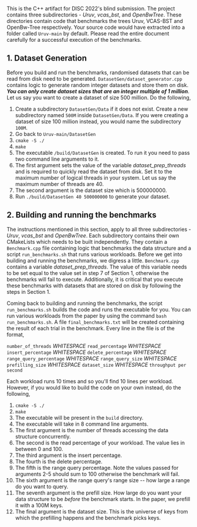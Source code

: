 This is the C++ artifact for DISC 2022's blind submission. The project
contains three subdirectories - _Uruv_, _vcas_bst_, and _OpenBwTree_. These directories
contain code that benchmarks the trees Uruv, VCAS-BST and OpenBw-Tree
respectively. Your source code would have extracted into a folder 
called `Uruv-main` by default. Please read the entire document 
carefully for a successful execution of the benchmarks.

## 1. Dataset Generation
Before you build and run the benchmarks, randomised datasets 
that can be read from disk need to be generated. `DatasetGen/dataset_generator.cpp`
contains logic to generate random integer datasets and store them 
on disk. _**You can only create dataset sizes that are an integer multiple of 1 million**_.
Let us say you want to create a dataset of size 500 million. Do the following,
1. Create a subdirectory `DatasetGen/Data` if it does not exist. 
Create a new subdirectory named `500M` inside `DatasetGen/Data`. If
you were creating a dataset of size 100 million instead, you would name 
the subdirectory `100M`. 
2. Go back to `Uruv-main/DatasetGen`
3. `cmake -S ./`
4. `make`
5. The executable `/build/DatasetGen` is created. To run it you need
to pass two command line arguments to it. 
6. The first argument sets the value of the variable _dataset_prep_threads_
and is required to quickly read the dataset from disk. Set it to the
maximum number of logical threads in your system. Let us say the 
maximum number of threads are 40.
7. The second argument is the dataset size which is 500000000.
8. Run `./build/DatasetGen 40 500000000` to generate your dataset.

## 2. Building and running the benchmarks
The instructions mentioned in this section, apply to all three subdirectories - 
_Uruv_, _vcas_bst_ and _OpenBwTree_. Each subdirectory contains 
their own CMakeLists which needs to be built independently. They 
contain a `Benchmark.cpp` file containing logic that benchmarks the
data structure and a script `run_benchmarks.sh` that runs various
workloads. Before we get into building and running the benchmarks, 
we digress a little. `Benchmark.cpp` contains a variable
_dataset_prep_threads_. The value of this variable needs to be set
equal to the value set in step 7 of Section 1, otherwise the benchmarks
will fail to execute. Additionally, it is critical that you 
execute these benchmarks with datasets that are stored on disk by 
following the steps in Section 1.

Coming back to building and running the benchmarks, the script `run_benchmarks.sh`
builds the code and runs the executable for you. You can run various workloads from the paper by using the command
`bash run_benchmarks.sh`. A file `final_benchmarks.txt` will be created
containing the result of each trial in the benchmark. Every line in 
the file is of the format,

`number_of_threads` _WHITESPACE_ `read_percentage` _WHITESPACE_ `insert_percentage` _WHITESPACE_ 
`delete_percentage` _WHITESPACE_ `range_query_percentage` _WHITESPACE_ 
`range_query_size` _WHITESPACE_ `prefilling_size` _WHITESPACE_ `dataset_size` 
_WHITESPACE_ `throughput per second`

Each workload runs 10 times and so you'll find 10 lines per workload.
However, if you would like to build the code on your own instead, 
do the following,
1. `cmake -S ./`
2. `make`
3. The executable will be present in the `build` directory.
4. The executable will take in 8 command line arguments. 
5. The first argument is the number of threads accessing the data structure
concurrently.
6. The second is the read percentage of your workload. The value lies
in between 0 and 100.
7. The third argument is the insert percentage.
8. The fourth is the delete percentage.
9. The fifth is the range query percentage. Note the values passed 
for arguments 2-5 should sum to 100 otherwise the benchmark will fail.
10. The sixth argument is the range query's range size -- how large a
range do you want to query.
11. The seventh argument is the prefill size. How large do you want
your data structure to be _before_ the benchmark starts. In the paper, 
we prefill it with a 100M keys.
12. The final argument is the dataset size. This is the universe of keys
from which the prefilling happens and the benchmark picks keys.



